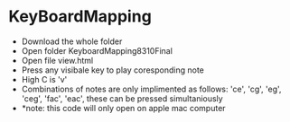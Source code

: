 # KeyBoardMapping

- Download the whole folder
- Open folder KeyboardMapping8310Final
- Open file view.html
- Press any visibale key to play coresponding note
- High C is 'v'
- Combinations of notes are only implimented as follows: 'ce', 'cg', 'eg', 'ceg', 'fac', 'eac', these can be pressed simultaniously 
- *note: this code will only open on apple mac computer
